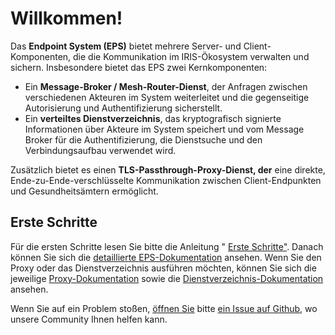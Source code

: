 # Willkommen!

Das **Endpoint System (EPS)** bietet mehrere Server- und Client-Komponenten, die die Kommunikation im IRIS-Ökosystem verwalten und sichern. Insbesondere bietet das EPS zwei Kernkomponenten:

* Ein **Message-Broker / Mesh-Router-Dienst**, der Anfragen zwischen verschiedenen Akteuren im System weiterleitet und die gegenseitige Autorisierung und Authentifizierung sicherstellt.
* Ein **verteiltes Dienstverzeichnis**, das kryptografisch signierte Informationen über Akteure im System speichert und vom Message Broker für die Authentifizierung, die Dienstsuche und den Verbindungsaufbau verwendet wird.

Zusätzlich bietet es einen **TLS-Passthrough-Proxy-Dienst, der** eine direkte, Ende-zu-Ende-verschlüsselte Kommunikation zwischen Client-Endpunkten und Gesundheitsämtern ermöglicht.

## Erste Schritte

Für die ersten Schritte lesen Sie bitte die Anleitung " [Erste Schritte"]({{'getting-started'|href}}). Danach können Sie sich die [detaillierte EPS-Dokumentation]({{'eps.index'|href}}) ansehen. Wenn Sie den Proxy oder das Dienstverzeichnis ausführen möchten, können Sie sich die jeweilige [Proxy-Dokumentation]({{'proxy.index'|href}}) sowie die [Dienstverzeichnis-Dokumentation]({{'sd.index'|href}}) ansehen.

Wenn Sie auf ein Problem stoßen, [öffnen Sie](https://github.com/iris-connect/eps) bitte [ein Issue auf Github](https://github.com/iris-connect/eps), wo unsere Community Ihnen helfen kann.
